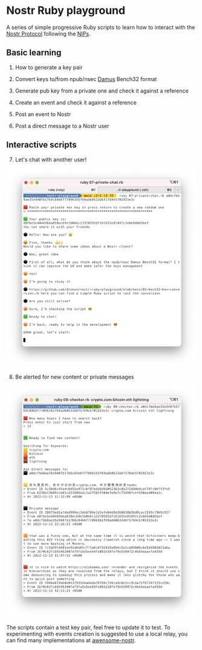 # Nostr Ruby playground

A series of simple progressive Ruby scripts to learn how to interact with the [Nostr Protocol](https://github.com/nostr-protocol/nostr) following the [NIPs](https://github.com/nostr-protocol/nips).

## Basic learning

01. How to generate a key pair

02. Convert keys to/from npub/nsec [Damus](https://github.com/damus-io/damus) Bench32 format

03. Generate pub key from a private one and check it against a reference

04. Create an event and check it against a reference

05. Post an event to Nostr

06. Post a direct message to a Nostr user

## Interactive scripts

07. Let's chat with another user!

![](readme_assets/07-screenshot.png)

08. Be alerted for new content or private messages

![](readme_assets/08-screenshot.png)

The scripts contain a test key pair, feel free to update it to test.
To experimenting with events creation is suggested to use a local relay, you can find many implementations at [awensome-nostr](https://github.com/aljazceru/awesome-nostr).